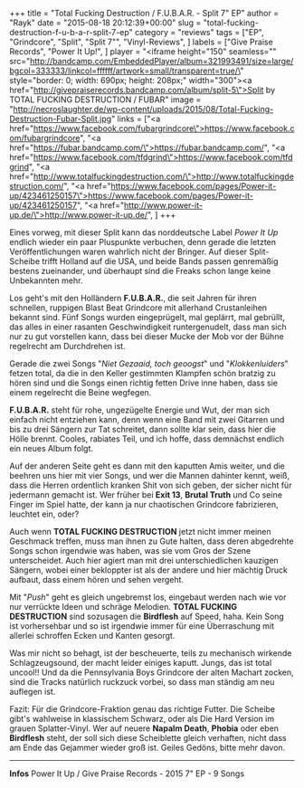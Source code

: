 +++
title = "Total Fucking Destruction / F.U.B.A.R. - Split 7\" EP"
author = "Rayk"
date = "2015-08-18 20:12:39+00:00"
slug = "total-fucking-destruction-f-u-b-a-r-split-7-ep"
category = "reviews"
tags = ["EP", "Grindcore", "Split", "Split 7\"", "Vinyl-Reviews", ]
labels = ["Give Praise Records", "Power It Up!", ]
player = "<iframe height=\"150\" seamless=\"\" src=\"http://bandcamp.com/EmbeddedPlayer/album=321993491/size=large/bgcol=333333/linkcol=ffffff/artwork=small/transparent=true/\" style=\"border: 0; width: 690px; height: 208px;\" width=\"300\"><a href=\"http://givepraiserecords.bandcamp.com/album/split-5\">Split by TOTAL FUCKING DESTRUCTION / FUBAR</a></iframe>"
image = "http://necroslaughter.de/wp-content/uploads/2015/08/Total-Fucking-Destruction-Fubar-Split.jpg"
links = ["<a href=\"https://www.facebook.com/fubargrindcore\">https://www.facebook.com/fubargrindcore</a>", "<a href=\"https://fubar.bandcamp.com/\">https://fubar.bandcamp.com/</a>", "<a href=\"https://www.facebook.com/tfdgrind\">https://www.facebook.com/tfdgrind</a>", "<a href=\"http://www.totalfuckingdestruction.com/\">http://www.totalfuckingdestruction.com/</a>", "<a href=\"https://www.facebook.com/pages/Power-it-up/423461250157\">https://www.facebook.com/pages/Power-it-up/423461250157</a>", "<a href=\"http://www.power-it-up.de/\">http://www.power-it-up.de/</a>", ]
+++

Eines vorweg, mit dieser Split kann das norddeutsche Label _Power It Up_ endlich wieder ein paar Pluspunkte verbuchen, denn gerade die letzten Veröffentlichungen waren wahrlich nicht der Bringer. Auf dieser Split-Scheibe trifft Holland auf die USA, und beide Bands passen genremäßig bestens zueinander, und überhaupt sind die Freaks schon lange keine Unbekannten mehr.

Los geht's mit den Holländern **F.U.B.A.R.**, die seit Jahren für ihren schnellen, ruppigen Blast Beat Grindcore mit allerhand Crustanleihen bekannt sind. Fünf Songs wurden eingeprügelt, mal geplärrt, mal gebrüllt, das alles in einer rasanten Geschwindigkeit runtergenudelt, dass man sich nur zu gut vorstellen kann, dass bei dieser Mucke der Mob vor der Bühne regelrecht am Durchdrehen ist.

Gerade die zwei Songs "_Niet Gezaaid, toch geoogst_" und "_Klokkenluiders_" fetzen total, da die in den Keller gestimmten Klampfen schön bratzig zu hören sind und die Songs einen richtig fetten Drive inne haben, dass sie einem regelrecht die Beine wegfegen.

**F.U.B.A.R.** steht für rohe, ungezügelte Energie und Wut, der man sich einfach nicht entziehen kann, denn wenn eine Band mit zwei Gitarren und bis zu drei Sängern zur Tat schreitet, dann sollte klar sein, dass hier die Hölle brennt. Cooles, rabiates Teil, und ich hoffe, dass demnächst endlich ein neues Album folgt.

Auf der anderen Seite geht es dann mit den kaputten Amis weiter, und die beehren uns hier mit vier Songs, und wer die Mannen dahinter kennt, weiß, dass die Herren ordentlich kranken Shit von sich geben, der sicher nicht für jedermann gemacht ist. Wer früher bei **Exit 13**, **Brutal Truth** und Co seine Finger im Spiel hatte, der kann ja nur chaotischen Grindcore fabrizieren, leuchtet ein, oder?

Auch wenn **TOTAL FUCKING DESTRUCTION** jetzt nicht immer meinen Geschmack treffen, muss man ihnen zu Gute halten, dass deren abgedrehte Songs schon irgendwie was haben, was sie vom Gros der Szene unterscheidet. Auch hier agiert man mit drei unterschiedlichen kauzigen Sängern, wobei einer bekloppter ist als der andere und hier mächtig Druck aufbaut, dass einem hören und sehen vergeht.

Mit "_Push_" geht es gleich ungebremst los, eingebaut werden nach wie vor nur verrückte Ideen und schräge Melodien. **TOTAL FUCKING DESTRUCTION** sind sozusagen die **Birdflesh** auf Speed, haha. Kein Song ist vorhersehbar und so ist irgendwie immer für eine Überraschung mit allerlei schroffen Ecken und Kanten gesorgt.

Was mir nicht so behagt, ist der bescheuerte, teils zu mechanisch wirkende Schlagzeugsound, der macht leider einiges kaputt. Jungs, das ist total uncool!! Und da die Pennsylvania Boys Grindcore der alten Machart zocken, sind die Tracks natürlich ruckzuck vorbei, so dass man ständig am neu auflegen ist.

Fazit: Für die Grindcore-Fraktion genau das richtige Futter. Die Scheibe gibt's wahlweise in klassischem Schwarz, oder als Die Hard Version im grauen Splatter-Vinyl. Wer auf neuere **Napalm Death**, **Phobia** oder eben **Birdflesh** steht, der soll sich diese Scheiblette gleich verhaften, nicht dass am Ende das Gejammer wieder groß ist. Geiles Gedöns, bitte mehr davon.





---
**Infos**
Power It Up / Give Praise Records - 2015
7" EP - 9 Songs
